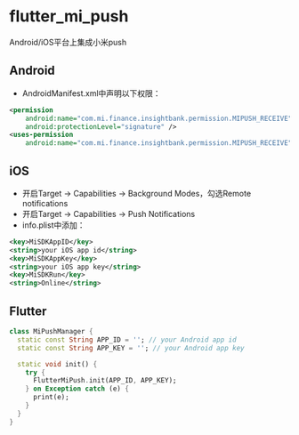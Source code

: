 # flutter_mi_push

Android/iOS平台上集成小米push

## Android

* AndroidManifest.xml中声明以下权限：
```xml
<permission
    android:name="com.mi.finance.insightbank.permission.MIPUSH_RECEIVE"
    android:protectionLevel="signature" />
<uses-permission
    android:name="com.mi.finance.insightbank.permission.MIPUSH_RECEIVE" />
```
## iOS

* 开启Target -> Capabilities -> Background Modes，勾选Remote notifications
* 开启Target -> Capabilities -> Push Notifications
* info.plist中添加：
```xml
<key>MiSDKAppID</key>
<string>your iOS app id</string>
<key>MiSDKAppKey</key>
<string>your iOS app key</string>
<key>MiSDKRun</key>
<string>Online</string>
```
## Flutter

```dart
class MiPushManager {
  static const String APP_ID = ''; // your Android app id
  static const String APP_KEY = ''; // your Android app key

  static void init() {
    try {
      FlutterMiPush.init(APP_ID, APP_KEY);
    } on Exception catch (e) {
      print(e);
    }
  }
}
```